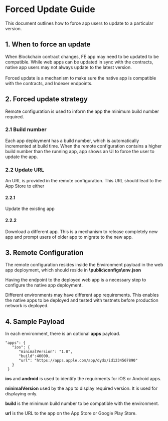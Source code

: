 # Forced Update Guide

This document outlines how to force app users to update to a particular version.

## 1. When to force an update

When Blockchain contract changes, FE app may need to be updated to be compatible. While web apps can be updated in sync with the contracts, native app users may not always update to the latest version.
</br>
</br>
Forced update is a mechanism to make sure the native app is compatible with the contracts, and Indexer endpoints.

## 2. Forced update strategy

Remote configuration is used to inform the app the minimum build number required.

### 2.1 Build number

Each app deployment has a build number, which is automatically incremented at build time. When the remote configuration contains a higher build number than the running app, app shows an UI to force the user to update the app.

### 2.2 Update URL

An URL is provided in the remote configuration. This URL should lead to the App Store to either 

#### 2.2.1

Update the existing app

#### 2.2.2

Download a different app. This is a mechanism to release completely new app and prompt users of older app to migrate to the new app.

## 3. Remote Configuration

The remote configuration resides inside the Environment payload in the web app deployment, which should reside in **\public\configs\env.json**

Having the endpoint to the deployed web app is a necessary step to configure the native app deployment.

Different environments may have different app requirements. This enables the native apps to be deployed and tested with testnets before production network is deployed.

## 4. Sample Payload

In each environment, there is an optional **apps** payload.

```
"apps": {
   "ios": {
      "minimalVersion": "1.0",
      "build":40000,
      "url": "https://apps.apple.com/app/dydx/id1234567890"
   }
 }
 ```


**ios** and **android** is used to identify the requirments for iOS or Android apps.

**minimalVersion** used by the app to display required version. It is used for displaying only. 

**build** is the minimum build number to be compatible with the environment. 

**url** is the URL to the app on the App Store or Google Play Store.

